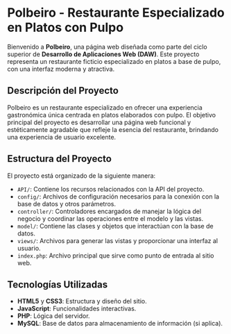 # Polbeiro - Restaurante Especializado en Platos con Pulpo

Bienvenido a **Polbeiro**, una página web diseñada como parte del ciclo superior de **Desarrollo de Aplicaciones Web (DAW)**. 
Este proyecto representa un restaurante ficticio especializado en platos a base de pulpo, con una interfaz moderna y atractiva.

## Descripción del Proyecto

Polbeiro es un restaurante especializado en ofrecer una experiencia gastronómica única centrada en platos elaborados con pulpo. 
El objetivo principal del proyecto es desarrollar una página web funcional y estéticamente agradable que refleje la esencia del restaurante, 
brindando una experiencia de usuario excelente.

## Estructura del Proyecto

El proyecto está organizado de la siguiente manera:

- `API/`: Contiene los recursos relacionados con la API del proyecto.
- `config/`: Archivos de configuración necesarios para la conexión con la base de datos y otros parámetros.
- `controller/`: Controladores encargados de manejar la lógica del negocio y coordinar las operaciones entre el modelo y las vistas.
- `model/`: Contiene las clases y objetos que interactúan con la base de datos.
- `views/`: Archivos para generar las vistas y proporcionar una interfaz al usuario.
- `index.php`: Archivo principal que sirve como punto de entrada al sitio web.

## Tecnologías Utilizadas

- **HTML5** y **CSS3**: Estructura y diseño del sitio.
- **JavaScript**: Funcionalidades interactivas.
- **PHP**: Lógica del servidor.
- **MySQL**: Base de datos para almacenamiento de información (si aplica).
